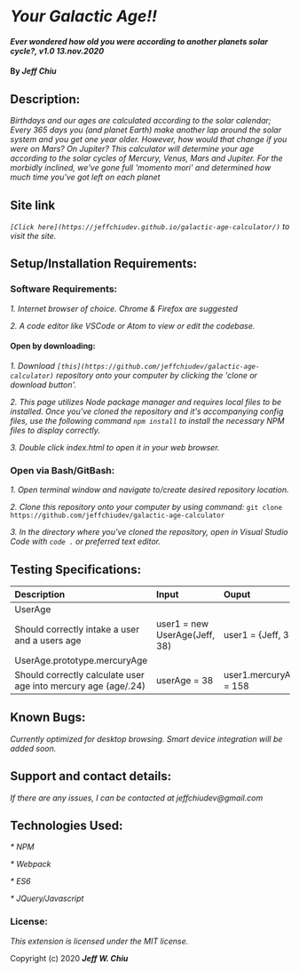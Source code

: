 # _Your Galactic Age!!_

#### _Ever wondered how old you were according to another planets solar cycle?, v1.0 13.nov.2020_

#### By _**Jeff Chiu**_

## Description:

_Birthdays and our ages are calculated according to the solar calendar; Every 365 days you (and planet Earth) make another lap around the solar system and you get one year older.  However, how would that change if you were on Mars? On Jupiter? This calculator will determine your age according to the solar cycles of Mercury, Venus, Mars and Jupiter.  For the morbidly inclined, we've gone full 'momento mori' and determined how much time you've got left on each planet_

## Site link

_`[Click here](https://jeffchiudev.github.io/galactic-age-calculator/)` to visit the site._


## Setup/Installation Requirements:

### Software Requirements:

_1. Internet browser of choice. Chrome & Firefox are suggested_

_2. A code editor like VSCode or Atom to view or edit the codebase._

#### Open by downloading:

_1. Download `[this](https://github.com/jeffchiudev/galactic-age-calculator)` repository onto your computer by clicking the 'clone or download button'._

_2. This page utilizes Node package manager and requires local files to be installed. Once you've cloned the repository and it's accompanying config files, use the following command `npm install` to install the necessary NPM files to display correctly._

_3. Double click index.html to open it in your web browser._

### Open via Bash/GitBash:

_1. Open terminal window and navigate to/create desired repository location._

_2. Clone this repository onto your computer by using command:_
`git clone https://github.com/jeffchiudev/galactic-age-calculator`

_3. In the directory where you've cloned the repository, open in Visual Studio Code with `code .` or preferred text editor._

## Testing Specifications:

| Description | Input | Ouput |
| :---------- | :---- | :---- |
| UserAge ||||
| Should correctly intake a user and a users age | user1 = new UserAge(Jeff, 38) | user1 = {Jeff, 38} | 
| UserAge.prototype.mercuryAge |||
| Should correctly calculate user age into mercury age (age/.24) | userAge = 38 | user1.mercuryAge = 158 |


## Known Bugs:

_Currently optimized for desktop browsing.  Smart device integration will be added soon._

## Support and contact details:

_If there are any issues, I can be contacted at jeffchiudev@gmail.com_


## Technologies Used:

_* NPM_

_* Webpack_

_* ES6_

_* JQuery/Javascript_

### License:

_This extension is licensed under the MIT license._

Copyright (c) 2020 **_Jeff W. Chiu_** 